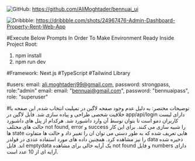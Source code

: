 ![GitHub](https://img.shields.io/badge/GitHub-000000?style=for-the-badge&logo=github&logoColor=white): https://github.com/AliMoghtader/bennuai_ui

![Dribbble](https://img.shields.io/badge/Dribbble-EA4C89?style=for-the-badge&logo=dribbble&logoColor=white): https://dribbble.com/shots/24967476-Admin-Dashboard-Property-Rent-Web-App

#Execute Below Prompts In Order To Make Environment Ready Inside Project Root:

1. npm install
2. npm run dev


#Framework: Next.js
#TypeScript
#Tailwind Library

#users: 
email: ali.moghtaderj99@gmail.com, password: strongpass, role:"admin"
email: email: "bennuai@gmail.com", password: "bennuaipass", role: "superuser"

#توضیحات مختصر:
به دلیل عدم وجود صفحه لاگین در تمپلیت انتخاب شده, این صفحه با خلاقیت شخصی طراحی و پیاده سازی شد. 
فایل لاگین در app/api/login دارای لیست کاربران دمو است تا بتوان توسط آن وارد داشبورد شد. هرکدام از پنل های داشبورد حالت های مختلف not found, error و success را شبیه سازی می کنند.
برای این کار ها state هایی تعریف شده که به طور دستی می توان ان را تغییر داد و حالت ها متفاوت را نیز مشاهده کرد.
همچنین داده های مورد استفاده عددی در فولدر data ذخیره شده اند. فایل emptydata یک آرایه خالی برای مشاهده not found و فایل numbers دارای آرایه ای از 10 عدد است.